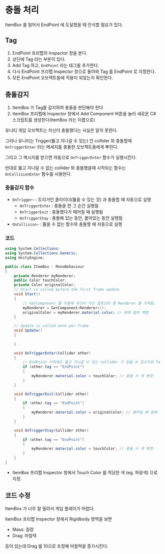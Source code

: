 # 충돌 처리

ItemBox 를 밀어서 EndPoint 에 도달했을 때 인식할 필요가 있다.

## Tag

1. EndPoint 프리펩의 Inspector 창을 본다.
2. 상단에 Tag 라는 부분이 있다.
3. Add Tag 하고, `EndPoint` 라는 태그를 추가한다.
4. 다시 EndPoint 프리펩 Inspector 창으로 돌아와 Tag 를 EndPoint 로 지정한다.
5. 모든 EndPoint 오브젝트들에 적용이 되었는지 확인한다.

## 충돌감지

1. ItemBox 가 Tag를 감지하여 충돌을 판단해야 한다
2. ItemBox 프리펩에 Inspector 창에서 Add Component 버튼을 눌러 새로운 C# 스크립트를 생성한다(ItemBox 라는 이름으로)

유니티 게임 오브젝트는 자신이 충돌했다는 사실은 알지 못한다.

그러나 유니티는 Trigger(뚫고 지나갈 수 있는) 인 collider 와 충돌할때 `OnTriggerEnter` 라는 메세지를 충돌한 오브젝트들에게 뿌린다.

그리고 그 메시지를 받으면 자동으로 `OnTriggerEnter` 함수가 실행시킨다.

반대로 뚫고 지나갈 수 없는 collider 와 충돌했을때 시작되는 함수는 `OnCollisionEnter` 함수를 사용한다.

### 충돌감지 함수

- `OnTrigger~` : 트리거인 콜라이더(뚫을 수 있는 것) 과 충돌할 때 자동으로 실행
  - `OnTriggerEnter` : 충돌을 한 그 순간 실행됨
  - `OnTriggerExit` : 충돌했다가 떼어질 때 실행됨
  - `OnTriggerStay` : 충돌해 있는 동안, 붙어있는 동안 실행됨
- `OnCollision~` : 뚫을 수 없는 함수와 충돌할 때 자동으로 실행

### 코드

```c#
using System.Collections;
using System.Collections.Generic;
using UnityEngine;

public class ItemBox : MonoBehaviour
{
    private Renderer myRenderer;
    public Color touchColor;
    private Color originalColor;
    // Start is called before the first frame update
    void Start()
    {
        // GetComponent 를 이용해 자신이 가진 컴포넌트 중 Renderer 를 가져옴.
        myRenderer = GetComponent<Renderer>();
        originalColor = myRenderer.material.color; // 원래 컬러 백업
    }

    // Update is called once per frame
    void Update()
    {
        
    }

    void OnTriggerEnter(Collider other)
    {
        // EndPoint 이외에도 뚫고 지나갈 수 있는 collider 가 있을 수 있으므로 Tag 를 통해 필터링
        if (other.tag == "EndPoint")
        {
            myRenderer.material.color = touchColor; // 충돌 시 색 변경
        }
    }

    void OnTriggerExit(Collider other)
    {
        if (other.tag == "EndPoint")
        {
            myRenderer.material.color = originalColor; // 떨어질 때 원래 색으로 변경
        }
    }

    void OnTriggerStay(Collider other)
    {
        if (other.tag == "EndPoint")
        {
            myRenderer.material.color = touchColor; // 충돌 시 색 변경
        }
    }
}

```

- ItemBox 프리펩 Inspector 창에서 Touch Color 를 적당한 색 (eg. 파랑색) 으로 지정.

## 코드 수정

ItemBox 가 너무 잘 밀려서 게임 플레이가 어렵다.

ItemBox 프리펩 Inspector 창에서 Rigidbody 영역을 보면

- Mass: 질량
- Drag: 마찰력

등이 있는데 Drag 를 10으로 조정해 마찰력을 증가시킨다.